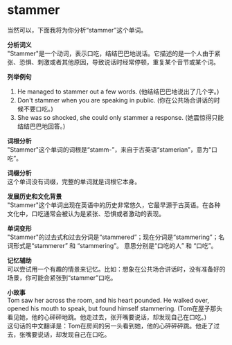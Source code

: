 # stammer

当然可以，下面我将为你分析“stammer”这个单词。

  

**分析词义**  
"Stammer"是一个动词，表示口吃，结结巴巴地说话。它描述的是一个人由于紧张、恐惧、刺激或者其他原因，导致说话时经常停顿，重复某个音节或某个词。

  

**列举例句**

  

1.  He managed to stammer out a few words. (他结结巴巴地说出了几个字。)
2.  Don't stammer when you are speaking in public. (你在公共场合讲话的时候不要口吃。)
3.  She was so shocked, she could only stammer a response. (她震惊得只能结结巴巴地回答。)

  

**词根分析**  
"Stammer"这个单词的词根是“stamm-”，来自于古英语“stamerian”，意为“口吃”。

  

**词缀分析**  
这个单词没有词缀，完整的单词就是词根它本身。

  

**发展历史和文化背景**  
"Stammer"这个单词出现在英语中的历史非常悠久，它最早源于古英语。在各种文化中，口吃通常会被认为是紧张、恐惧或者激动的表现。

  

**单词变形**  
"Stammer"的过去式和过去分词是“stammered”；现在分词是“stammering”；名词形式是“stammerer” 和 “stammering”。 意思分别是“口吃的人” 和 “口吃”。

  

**记忆辅助**  
可以尝试用一个有趣的情景来记忆。比如：想象在公共场合讲话时，没有准备好的场景，你可能会紧张到“stammer”口吃。

  

**小故事**  
Tom saw her across the room, and his heart pounded. He walked over, opened his mouth to speak, but found himself stammering. (Tom在屋子那头看见她，他的心砰砰地跳。他走过去，张开嘴要说话，却发现自己在口吃。)  
这句话的中文翻译是：Tom在房间的另一头看到她，他的心砰砰砰跳。他走了过去，张嘴要说话，却发现自己在口吃。
